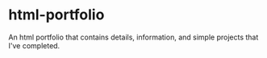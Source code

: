# html-portfolio
An html portfolio that contains details, information, and simple projects that I've completed. 
